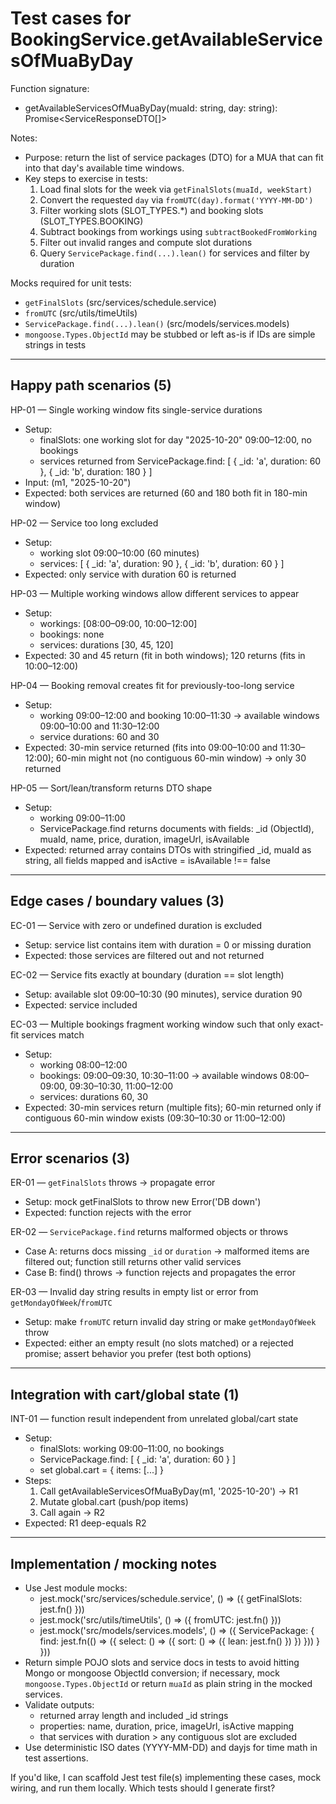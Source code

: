 # Test cases for BookingService.getAvailableServicesOfMuaByDay

Function signature:
- getAvailableServicesOfMuaByDay(muaId: string, day: string): Promise<ServiceResponseDTO[]>

Notes:
- Purpose: return the list of service packages (DTO) for a MUA that can fit into that day's available time windows.
- Key steps to exercise in tests:
  1. Load final slots for the week via `getFinalSlots(muaId, weekStart)`
  2. Convert the requested `day` via `fromUTC(day).format('YYYY-MM-DD')`
  3. Filter working slots (SLOT_TYPES.*) and booking slots (SLOT_TYPES.BOOKING)
  4. Subtract bookings from workings using `subtractBookedFromWorking`
  5. Filter out invalid ranges and compute slot durations
  6. Query `ServicePackage.find(...).lean()` for services and filter by duration

Mocks required for unit tests:
- `getFinalSlots` (src/services/schedule.service)
- `fromUTC` (src/utils/timeUtils)
- `ServicePackage.find(...).lean()` (src/models/services.models)
- `mongoose.Types.ObjectId` may be stubbed or left as-is if IDs are simple strings in tests

---

## Happy path scenarios (5)

HP-01 — Single working window fits single-service durations
- Setup:
  - finalSlots: one working slot for day "2025-10-20" 09:00–12:00, no bookings
  - services returned from ServicePackage.find: [ { _id: 'a', duration: 60 }, { _id: 'b', duration: 180 } ]
- Input: (m1, "2025-10-20")
- Expected: both services are returned (60 and 180 both fit in 180-min window)

HP-02 — Service too long excluded
- Setup:
  - working slot 09:00–10:00 (60 minutes)
  - services: [ { _id: 'a', duration: 90 }, { _id: 'b', duration: 60 } ]
- Expected: only service with duration 60 is returned

HP-03 — Multiple working windows allow different services to appear
- Setup:
  - workings: [08:00–09:00, 10:00–12:00]
  - bookings: none
  - services: durations [30, 45, 120]
- Expected: 30 and 45 return (fit in both windows); 120 returns (fits in 10:00–12:00)

HP-04 — Booking removal creates fit for previously-too-long service
- Setup:
  - working 09:00–12:00 and booking 10:00–11:30 -> available windows 09:00–10:00 and 11:30–12:00
  - service durations: 60 and 30
- Expected: 30-min service returned (fits into 09:00–10:00 and 11:30–12:00); 60-min might not (no contiguous 60-min window) -> only 30 returned

HP-05 — Sort/lean/transform returns DTO shape
- Setup:
  - working 09:00–11:00
  - ServicePackage.find returns documents with fields: _id (ObjectId), muaId, name, price, duration, imageUrl, isAvailable
- Expected: returned array contains DTOs with stringified _id, muaId as string, all fields mapped and isActive = isAvailable !== false

---

## Edge cases / boundary values (3)

EC-01 — Service with zero or undefined duration is excluded
- Setup: service list contains item with duration = 0 or missing duration
- Expected: those services are filtered out and not returned

EC-02 — Service fits exactly at boundary (duration == slot length)
- Setup: available slot 09:00–10:30 (90 minutes), service duration 90
- Expected: service included

EC-03 — Multiple bookings fragment working window such that only exact-fit services match
- Setup:
  - working 08:00–12:00
  - bookings: 09:00–09:30, 10:30–11:00 -> available windows 08:00–09:00, 09:30–10:30, 11:00–12:00
  - services: durations 60, 30
- Expected: 30-min services return (multiple fits); 60-min returned only if contiguous 60-min window exists (09:30–10:30 or 11:00–12:00)

---

## Error scenarios (3)

ER-01 — `getFinalSlots` throws -> propagate error
- Setup: mock getFinalSlots to throw new Error('DB down')
- Expected: function rejects with the error

ER-02 — `ServicePackage.find` returns malformed objects or throws
- Case A: returns docs missing `_id` or `duration` -> malformed items are filtered out; function still returns other valid services
- Case B: find() throws -> function rejects and propagates the error

ER-03 — Invalid day string results in empty list or error from `getMondayOfWeek`/`fromUTC`
- Setup: make `fromUTC` return invalid day string or make `getMondayOfWeek` throw
- Expected: either an empty result (no slots matched) or a rejected promise; assert behavior you prefer (test both options)

---

## Integration with cart/global state (1)

INT-01 — function result independent from unrelated global/cart state
- Setup:
  - finalSlots: working 09:00–11:00, no bookings
  - ServicePackage.find: [ { _id: 'a', duration: 60 } ]
  - set global.cart = { items: [...] }
- Steps:
  1. Call getAvailableServicesOfMuaByDay(m1, '2025-10-20') -> R1
  2. Mutate global.cart (push/pop items)
  3. Call again -> R2
- Expected: R1 deep-equals R2

---

## Implementation / mocking notes
- Use Jest module mocks:
  - jest.mock('src/services/schedule.service', () => ({ getFinalSlots: jest.fn() }))
  - jest.mock('src/utils/timeUtils', () => ({ fromUTC: jest.fn() }))
  - jest.mock('src/models/services.models', () => ({ ServicePackage: { find: jest.fn(() => ({ select: () => ({ sort: () => ({ lean: jest.fn() }) }) })) } }))
- Return simple POJO slots and service docs in tests to avoid hitting Mongo or mongoose ObjectId conversion; if necessary, mock `mongoose.Types.ObjectId` or return `muaId` as plain string in the mocked services.
- Validate outputs:
  - returned array length and included _id strings
  - properties: name, duration, price, imageUrl, isActive mapping
  - that services with duration > any contiguous slot are excluded
- Use deterministic ISO dates (YYYY-MM-DD) and dayjs for time math in test assertions.

If you'd like, I can scaffold Jest test file(s) implementing these cases, mock wiring, and run them locally. Which tests should I generate first?  